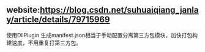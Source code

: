 ## website:https://blog.csdn.net/suhuaiqiang_janlay/article/details/79715969

使用DllPlugin
生成manifest.json相当于手动配置分离第三方包模块，加快打包构建速度，不用重复打第三方包。